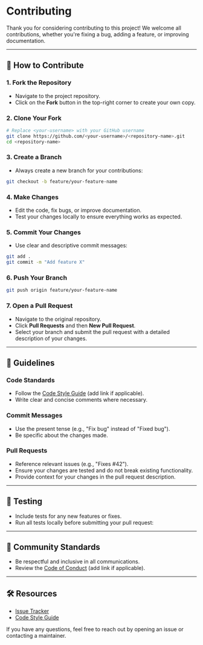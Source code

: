 # Contributing

Thank you for considering contributing to this project! We welcome all contributions, whether you're fixing a bug, adding a feature, or improving documentation.

---

## 📝 How to Contribute

### 1. Fork the Repository
- Navigate to the project repository.
- Click on the **Fork** button in the top-right corner to create your own copy.

### 2. Clone Your Fork
```bash
# Replace <your-username> with your GitHub username
git clone https://github.com/<your-username>/<repository-name>.git
cd <repository-name>
```

### 3. Create a Branch
- Always create a new branch for your contributions:
```bash
git checkout -b feature/your-feature-name
```

### 4. Make Changes
- Edit the code, fix bugs, or improve documentation.
- Test your changes locally to ensure everything works as expected.

### 5. Commit Your Changes
- Use clear and descriptive commit messages:
```bash
git add .
git commit -m "Add feature X"
```

### 6. Push Your Branch
```bash
git push origin feature/your-feature-name
```

### 7. Open a Pull Request
- Navigate to the original repository.
- Click **Pull Requests** and then **New Pull Request**.
- Select your branch and submit the pull request with a detailed description of your changes.

---

## 🚨 Guidelines

### Code Standards
- Follow the [Code Style Guide](#) (add link if applicable).
- Write clear and concise comments where necessary.

### Commit Messages
- Use the present tense (e.g., "Fix bug" instead of "Fixed bug").
- Be specific about the changes made.

### Pull Requests
- Reference relevant issues (e.g., "Fixes #42").
- Ensure your changes are tested and do not break existing functionality.
- Provide context for your changes in the pull request description.

---

## 🧪 Testing
- Include tests for any new features or fixes.
- Run all tests locally before submitting your pull request:

---

## 🤝 Community Standards
- Be respectful and inclusive in all communications.
- Review the [Code of Conduct](#) (add link if applicable).

---

## 🛠️ Resources
- [Issue Tracker](#)
- [Code Style Guide](#)

If you have any questions, feel free to reach out by opening an issue or contacting a maintainer.


